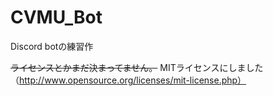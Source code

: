# CVMU_Bot
Discord botの練習作

~~ライセンスとかまだ決まってません。~~
MITライセンスにしました（http://www.opensource.org/licenses/mit-license.php）
